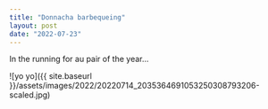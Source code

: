 ```yaml
---
title: "Donnacha barbequeing"
layout: post
date: "2022-07-23"
---
```


In the running for au pair of the year...

![yo yo]({{ site.baseurl }}/assets/images/2022/20220714_2035364691053250308793206-scaled.jpg)
